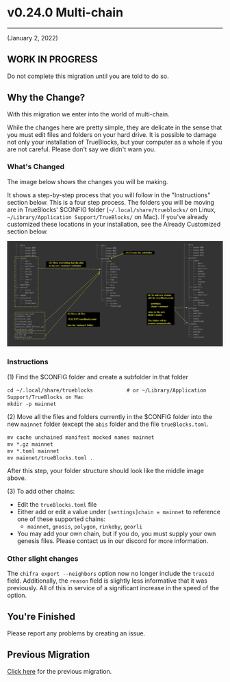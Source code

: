 # v0.24.0 Multi-chain

---

(January 2, 2022)

## WORK IN PROGRESS

Do not complete this migration until you are told to do so.

## Why the Change?

With this migration we enter into the world of multi-chain.

While the changes here are pretty simple, they are delicate in the sense that you must edit files and folders on your hard drive. It is possible to damage not only your installation of TrueBlocks, but your computer as a whole if you are not careful. Please don't say we didn't warn you.

### What's Changed

The image below shows the changes you will be making.

It shows a step-by-step process that you will follow in the "Instructions" section below. This is a four step process. The folders you will be moving are in TrueBlocks' $CONFIG folder (`~/.local/share/trueblocks/` on Linux, `~/Library/Application Support/TrueBlocks/` on Mac). If you've already customized these locations in your installation, see the Already Customized section below.

![Instructions](./migration.24.png)

### Instructions

(1) Find the $CONFIG folder and create a subfolder in that folder

```
cd ~/.local/share/trueblocks           # or ~/Library/Application Support/TrueBlocks on Mac
mkdir -p mainnet
```

(2) Move all the files and folders currently in the $CONFIG folder into the new `mainnet` folder (except the `abis` folder and the file `trueBlocks.toml`.

```
mv cache unchained manifest mocked names mainnet
mv *.gz mainnet
mv *.toml mainnet
mv mainnet/trueBlocks.toml .
```

After this step, your folder structure should look like the middle image above.

(3) To add other chains:

- Edit the `trueBlocks.toml` file
- Either add or edit a value under `[settings]chain = mainnet` to reference one of these supported chains:
  - `mainnet`, `gnosis`, `polygon`, `rinkeby`, `georli`
- You may add your own chain, but if you do, you must supply your own genesis files. Please contact us in our discord for more information.

### Other slight changes

The `chifra export --neighbors` option now no longer include the `traceId` field. Additionally, the `reason` field is slightly less informative that it was previously. All of this in service of a significant increase in the speed of the option.

## You're Finished

Please report any problems by creating an issue.

## Previous Migration

[Click here](./README-v0.18.0.md) for the previous migration.
